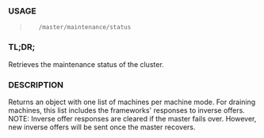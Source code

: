 <!--- This is an automatically generated file. DO NOT EDIT! --->
### USAGE ###
>        /master/maintenance/status

### TL;DR; ###
Retrieves the maintenance status of the cluster.

### DESCRIPTION ###
Returns an object with one list of machines per machine mode.
For draining machines, this list includes the frameworks' responses
to inverse offers.  NOTE: Inverse offer responses are cleared if
the master fails over.  However, new inverse offers will be sent
once the master recovers.